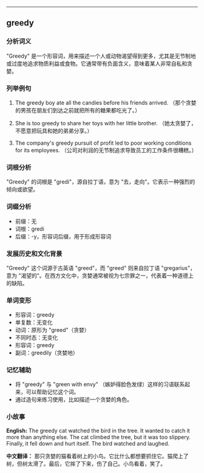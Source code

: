 
---------------
## greedy
### 分析词义
"Greedy" 是一个形容词，用来描述一个人或动物渴望得到更多，尤其是无节制地或过度地追求物质利益或食物。它通常带有负面含义，意味着某人非常自私和贪婪。

### 列举例句
1. The greedy boy ate all the candies before his friends arrived.
   （那个贪婪的男孩在朋友们到达之前就把所有的糖果都吃光了。）

2. She is too greedy to share her toys with her little brother.
   （她太贪婪了，不愿意把玩具和她的弟弟分享。）

3. The company's greedy pursuit of profit led to poor working conditions for its employees.
   （公司对利润的无节制追求导致员工的工作条件很糟糕。）

### 词根分析
"Greedy" 的词根是 "gredi"，源自拉丁语，意为 "去，走向"。它表示一种强烈的倾向或欲望。

### 词缀分析
- 前缀：无
- 词根：gredi
- 后缀：-y，形容词后缀，用于形成形容词

### 发展历史和文化背景
"Greedy" 这个词源于古英语 "greed"，而 "greed" 则来自拉丁语 "gregarius"，意为 "渴望的"。在西方文化中，贪婪通常被视为七宗罪之一，代表着一种道德上的缺陷。

### 单词变形
- 形容词：greedy
- 单复数：无变化
- 动词：原形为 "greed"（贪婪）
- 不同时态：无变化
- 形容词：greedy
- 副词：greedily（贪婪地）

### 记忆辅助
- 将 "greedy" 与 "green with envy" （嫉妒得脸色发绿）这样的习语联系起来，可以帮助记忆这个词。
- 通过造句来练习使用，比如描述一个贪婪的角色。

### 小故事
**English:**
The greedy cat watched the bird in the tree. It wanted to catch it more than anything else. The cat climbed the tree, but it was too slippery. Finally, it fell down and hurt itself. The bird watched and laughed.

**中文翻译：**
那只贪婪的猫看着树上的小鸟。它比什么都想要抓住它。猫爬上了树，但树太滑了。最后，它摔了下来，伤了自己。小鸟看着，笑了。

